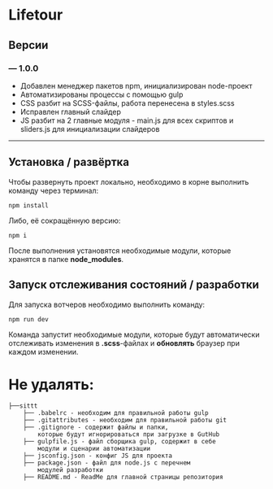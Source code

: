 # Lifetour

## Версии

### — 1.0.0

- Добавлен менеджер пакетов npm, инициализирован node-проект
- Автоматизированы процессы с помощью gulp
- CSS разбит на SCSS-файлы, работа перенесена в styles.scss
- Исправлен главный слайдер
- JS разбит на 2 главные модуля - main.js для всех скриптов и sliders.js для инициализации слайдеров

---

## Установка / развёртка

Чтобы развернуть проект локально, необходимо в корне выполнить команду через терминал:

```
npm install
```

Либо, её сокращённую версию:

```
npm i
```

После выполнения установятся необходимые модули, которые хранятся в папке **node_modules**.

## Запуск отслеживания состояний / разработки

Для запуска вотчеров необходимо выполнить команду:

```
npm run dev
```

Команда запустит необходимые модули, которые будут автоматически отслеживать изменения в **.scss**-файлах и **обновлять** браузер при каждом изменении.

# Не удалять:

```
├──sittt
    ├── .babelrc - необходим для правильной работы gulp
    ├── .gitattributes - необходим для правильной работы git
    ├── .gitignore - содержит файлы и папки,
		которые будут игнорироваться при загрузке в GutHub
    ├── gulpfile.js - файл сборщика gulp, содержит в себе
		модули и сценарии автоматизации
    ├── jsconfig.json - конфиг JS для проекта
    ├── package.json - файл для node.js с перечнем
		модулей разработки
    ├── README.md - ReadMe для главной страницы репозитория
```

